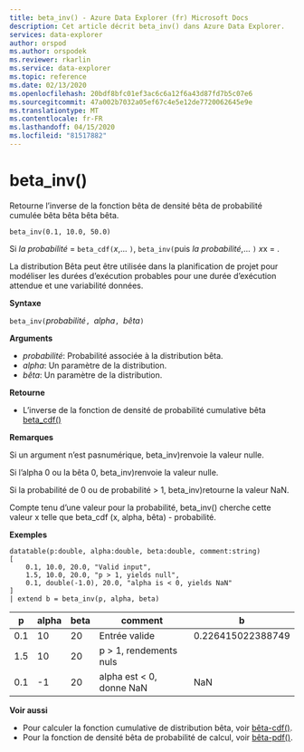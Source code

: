 ```yaml
---
title: beta_inv() - Azure Data Explorer (fr) Microsoft Docs
description: Cet article décrit beta_inv() dans Azure Data Explorer.
services: data-explorer
author: orspod
ms.author: orspodek
ms.reviewer: rkarlin
ms.service: data-explorer
ms.topic: reference
ms.date: 02/13/2020
ms.openlocfilehash: 20bdf8bfc01ef3ac6c6a12f6a43d87fd7b5c07e6
ms.sourcegitcommit: 47a002b7032a05ef67c4e5e12de7720062645e9e
ms.translationtype: MT
ms.contentlocale: fr-FR
ms.lasthandoff: 04/15/2020
ms.locfileid: "81517882"
---
```

# <a name="beta_inv"></a>beta_inv()

Retourne l’inverse de la fonction bêta de densité bêta de probabilité cumulée bêta bêta bêta bêta.

```kusto
beta_inv(0.1, 10.0, 50.0)
```

Si *la probabilité* = `beta_cdf(`*x*,... `)`, `beta_inv(`puis *la probabilité*,... `)` *x*x  = . 

La distribution Bêta peut être utilisée dans la planification de projet pour modéliser les durées d’exécution probables pour une durée d’exécution attendue et une variabilité données.

**Syntaxe**

`beta_inv(`*probabilité*`, `*alpha*`, `*bêta*`)`

**Arguments**

* *probabilité*: Probabilité associée à la distribution bêta.
* *alpha*: Un paramètre de la distribution.
* *bêta*: Un paramètre de la distribution.

**Retourne**

* L’inverse de la fonction de densité de probabilité cumulative bêta [beta_cdf()](./beta-cdffunction.md)

**Remarques**

Si un argument n’est pasnumérique, beta_inv)renvoie la valeur nulle.

Si l’alpha 0 ou la bêta 0, beta_inv)renvoie la valeur nulle.

Si la probabilité de 0 ou de probabilité > 1, beta_inv)retourne la valeur NaN.

Compte tenu d’une valeur pour la probabilité, beta_inv() cherche cette valeur x telle que beta_cdf (x, alpha, bêta) - probabilité.

**Exemples**

```kusto
datatable(p:double, alpha:double, beta:double, comment:string)
[
    0.1, 10.0, 20.0, "Valid input",
    1.5, 10.0, 20.0, "p > 1, yields null",
    0.1, double(-1.0), 20.0, "alpha is < 0, yields NaN"
]
| extend b = beta_inv(p, alpha, beta)
```

|p|alpha|beta|comment|b|
|---|---|---|---|---|
|0.1|10|20|Entrée valide|0.226415022388749|
|1.5|10|20|p > 1, rendements nuls||
|0.1|-1|20|alpha est < 0, donne NaN|NaN|

**Voir aussi**

* Pour calculer la fonction cumulative de distribution bêta, voir [bêta-cdf()](./beta-cdffunction.md).
* Pour la fonction de densité bêta de probabilité de calcul, voir [bêta-pdf()](./beta-pdffunction.md).